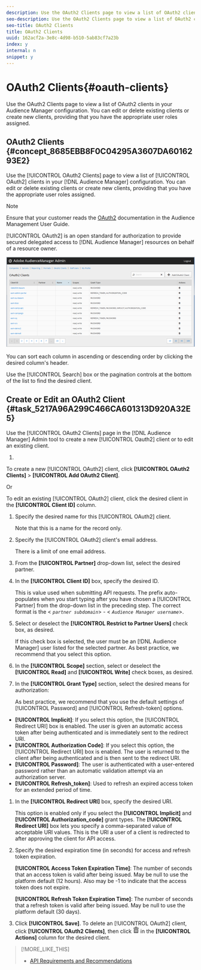 ```yaml
---
description: Use the OAuth2 Clients page to view a list of OAuth2 clients in your Audience Manager configuration. You can edit or delete existing clients or create new clients, providing that you have the appropriate user roles assigned.
seo-description: Use the OAuth2 Clients page to view a list of OAuth2 clients in your Audience Manager configuration. You can edit or delete existing clients or create new clients, providing that you have the appropriate user roles assigned.
seo-title: OAuth2 Clients
title: OAuth2 Clients
uuid: 162acf2a-3e8c-4d98-b510-5ab83cf7a23b
index: y
internal: n
snippet: y
---
```


# OAuth2 Clients{#oauth-clients}

Use the OAuth2 Clients page to view a list of OAuth2 clients in your Audience Manager configuration. You can edit or delete existing clients or create new clients, providing that you have the appropriate user roles assigned.

## OAuth2 Clients {#concept_8685EBB8F0C04295A3607DA6016293E2}

Use the [!UICONTROL OAuth2 Clients] page to view a list of [!UICONTROL OAuth2] clients in your [!DNL Audience Manager] configuration. You can edit or delete existing clients or create new clients, providing that you have the appropriate user roles assigned.

<!-- 

c_oauth.xml

 -->

>[!NOTE]
>
>Ensure that your customer reads the [OAuth2](https://marketing.adobe.com/resources/help/en_US/aam/oauth-authentication.html) documentation in the Audience Management User Guide.

[!UICONTROL OAuth2] is an open standard for authorization to provide secured delegated access to [!DNL Audience Manager] resources on behalf of a resource owner.

![](assets/oauth.png)

You can sort each column in ascending or descending order by clicking the desired column's header.

Use the [!UICONTROL Search] box or the pagination controls at the bottom of the list to find the desired client. 

## Create or Edit an <wintitle> OAuth2 </wintitle> Client {#task_5217A96A299C466CA601313D920A32E5}

Use the [!UICONTROL OAuth2 Clients] page in the [!DNL Audience Manager] Admin tool to create a new [!UICONTROL Oauth2] client or to edit an existing client.

1. 

   <!-- 

t_create_edit_auth.xml

 -->

   To create a new [!UICONTROL OAuth2] client, click **[!UICONTROL OAuth2 Clients]** > **[!UICONTROL Add OAuth2 Client]**.

   Or

   To edit an existing [!UICONTROL OAuth2] client, click the desired client in the **[!UICONTROL Client ID]** column. 
1. Specify the desired name for this [!UICONTROL OAuth2] client.

   Note that this is a name for the record only. 
1. Specify the [!UICONTROL OAuth2] client's email address.

   There is a limit of one email address. 
1. From the **[!UICONTROL Partner]** drop-down list, select the desired partner.
1. In the **[!UICONTROL Client ID]** box, specify the desired ID.

   This is value used when submitting API requests. The prefix auto-populates when you start typing after you have chosen a [!UICONTROL Partner] from the drop-down list in the preceding step. The correct format is the < *`partner subdomain`*> - < *`Audience Manager username`*>. 
1. Select or deselect the **[!UICONTROL Restrict to Partner Users]** check box, as desired.

   If this check box is selected, the user must be an [!DNL Audience Manager] user listed for the selected partner. As best practice, we recommend that you select this option. 
1. In the **[!UICONTROL Scope]** section, select or deselect the **[!UICONTROL Read]** and **[!UICONTROL Write]** check boxes, as desired.
1. In the **[!UICONTROL Grant Type]** section, select the desired means for authorization:

   As best practice, we recommend that you use the default settings of [!UICONTROL Password] and [!UICONTROL Refresh-token] options.

* **[!UICONTROL Implicit]**: If you select this option, the [!UICONTROL Redirect URI] box is enabled. The user is given an automatic access token after being authenticated and is immediately sent to the redirect URI. 
* **[!UICONTROL Authorization Code]**: If you select this option, the [!UICONTROL Redirect URI] box is enabled. The user is returned to the client after being authenticated and is then sent to the redirect URI. 
* **[!UICONTROL Password]**: The user is authenticated with a user-entered password rather than an automatic validation attempt via an authorization server. 
* **[!UICONTROL Refresh_token]**: Used to refresh an expired access token for an extended period of time.

1. In the **[!UICONTROL Redirect URI]** box, specify the desired URI.

   This option is enabled only if you select the **[!UICONTROL Implicit]** and **[!UICONTROL Authorization_code]** grant types. The **[!UICONTROL Redirect URI]** box lets you specify a comma-separated value of acceptable URI values. This is the URI a user of a client is redirected to after approving the client for API access. 
1. Specify the desired expiration time (in seconds) for access and refresh token expiration.

   **[!UICONTROL Access Token Expiration Time]**: The number of seconds that an access token is valid after being issued. May be null to use the platform default (12 hours). Also may be -1 to indicate that the access token does not expire.

   **[!UICONTROL Refresh Token Expiration Time]**: The number of seconds that a refresh token is valid after being issued. May be null to use the platform default (30 days). 
1. Click **[!UICONTROL Save]**.
To delete an [!UICONTROL OAuth2] client, click **[!UICONTROL OAuth2 Clients]**, then click  ![](assets/icon_delete.png) in the **[!UICONTROL Actions]** column for the desired client. 

>[!MORE_LIKE_THIS]
>
>* [API Requirements and Recommendations](aam-admin-api-requirements.md#concept_A7FAC9443CF34974A873E6B787616421)
